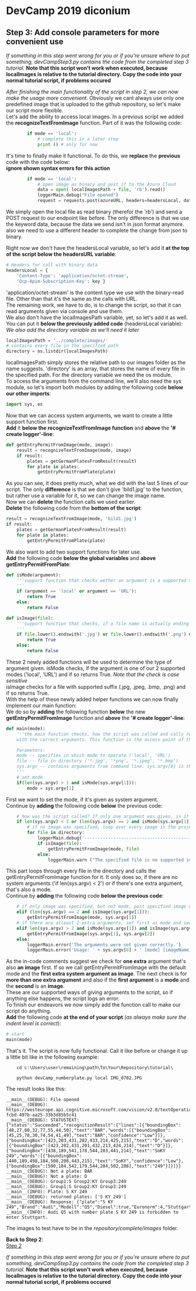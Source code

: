 # DevCamp 2019 diconium

## Step 3: Add console parameters for more convenient use

*If something in this step went wrong for you or if you're unsure where to put something, devCampStep3.py contains the code from the completed step 3 tutorial.*
**Note that this script won't work when executed, because localImages is relative to the tutorial directory. Copy the code into your normal tutorial script, if problems occured**

*After finishing the main functionality of the script in step 2, we can now make the usage more convenient.*
Obviously we cant always use only one predefined image that is uploaded to the github repository, so let's make our script more flexible.  
Let's add the ability to access local images. In a previous script we added the **recognizeTextFromImage** function. Part of it was the following code:  

```python
        if mode == 'local':
            # complete this in a later step
            print () # only for now
```

It's time to finally make it functional. To do this, we **replace** the **previous** code with the code below:  
**ignore shown syntax errors for this action**  

```python
        if mode == 'local':
            # open image as binary and post it to the Azure Cloud
            data = open( localImagesPath + file, 'rb').read()
            loggerMain.debug("File opened")
            request = requests.post(azureURL, headers=headersLocal, data=data, timeout=10)
```

We simply open the local file as read binary (therefor the *'rb'*) and send a POST request to our endpoint like before. The only
difference is that we use the keyword data, because the data we send isn't in json format anymore. also we need to use a different header
to complete the change from json to binary.  

Right now we don't have the headersLocal variable, so let's add it **at the top of the script below the headersURL variable**:  

```python
# Headers for call with binary data
headersLocal = {
    'Content-Type': 'application/octet-stream',
    'Ocp-Apim-Subscription-Key': key }
```

'application/octet-stream' is the content type we use with the binary-read file. Other than that it's the same as the calls with URL.  
The remaining work, we have to do, is to change the script, so that it can read arguments given via console and use them.  
We also don't have the localImagesPath variable, yet, so let's add it as well. You can put it **below the previously added code** (headersLocal variable):
*We also add the directory variable as we'll need it later*  

```python
localImagesPath = '../complete/images/'
# contains every file in the specified path
directory = os.listdir(localImagesPath)
```

localImagesPath simply stores the relative path to our images folder as the name suggests. 'directory' is an array, that stores the name of every file in the specified path.
For the directory variable we need the os module.  
To access the arguments from the command line, we'll also need the sys module, so let's import both modules by adding the following code **below our other imports**:  

```python
import sys, os
```

Now that we can access system arguments, we want to create a little support function first.  
**Add** it **below the recognizeTextFromImage function** and **above** the **'# create logger'-line**:  

```python
def getEntryPermitFromImage(mode, image):
    result = recognizeTextFromImage(mode, image)
    if result:
        plates = getGermanPlatesFromResult(result)
        for plate in plates:
            getEntryPermitFromPlate(plate)
```

As you can see, it does pretty much, what we did with the last 5 lines of our script. The only **difference** is that we don't give 'bild1.jpg' to the function,
but rather use a variable for it, so we can change the image name.  
Now we can **delete** the function calls we used earlier.  
**Delete** the following code from the **bottom of the script**:  

```python
result = recognizeTextFromImage(mode, 'bild1.jpg')
if result:
    plates = getGermanPlatesFromResult(result)
    for plate in plates:
        getEntryPermitFromPlate(plate)
```

We also want to add two support functions for later use.  
**Add** the following code **below the global variables** and **above getEntryPermitFromPlate**:  

```python
def isMode(argument):
    '''support function that checks wether an argument is a supported mode.
    '''
    if (argument == 'local' or argument == 'URL'):
        return True
    else:
        return False

def isImage(file):
    '''support function that checks, if a file name is actually ending with an image extension.
    '''
    if file.lower().endswith('.jpg') or file.lower().endswith('.png') or file.lower().endswith('.jpeg') or file.lower().endswith('.bmp'):
        return True
    else:
        return False
```

These 2 newly added functions will be used to determine the type of argument given. isMode checks, if the argument is one of our 2 supported modes ('local', 'URL') and if so returns True.
*Note that the check is case sensitive*  
isImage checks for a file with supported suffix (.jpg, .jpeg, .bmp, .png) and if so returns True.  
With the help of these newly added helper functions we can now finally implement our main function:  
We do so by **adding** the following function **below** the new **getEntryPermitFromImage** function and **above** the **'# create logger'-line**:  

```python
def main(mode):
    '''the main function checks, how the script was called and calls recognizeTextFromImage()
    with the correct arguments. This function is the access point of the script.

    Parameters:
    mode -- specifies in which mode to operate ('local', 'URL')
    file -- file in directory ('*.jpg', '*png', '*.jpeg', '*.bmp')
    sys.argv -- contains arguments from command line. sys.argv[0] is the name of the script.
    '''
    # set mode
    if(len(sys.argv) > 1 and isMode(sys.argv[1])):
        mode = sys.argv[1]
```

First we want to set the mode, if it's given as system argument.  
Continue by **adding** the following code **below** the previous code:  

```python
    # how was the script called? If only one argument was given, is it mode or imagename?
    if len(sys.argv) < 2 or (len(sys.argv) == 2 and isMode(sys.argv[1])):
        # if no image was specified, loop over every image in the project folder (localImagesPath)
        for file in directory:
            loggerMain.debug('------------------------------------------------------------')
            if isImage(file):
                getEntryPermitFromImage(mode, file)
            else:
                loggerMain.warn ("The specified file is no supported image. Please use .jpg, .png, .jpeg or .bmp files")
```

This part loops through every file in the directory and calls the getEntryPermitFromImage function for it.
It only does so, if there are no system arguments ('if len(sys.argv) < 2') or if there's one extra argument, that's also a mode.  
Continue by **adding** the following code **below the previous code**:  

```python
    # if only image was specified, but not mode, post specified image with default mode
    elif (len(sys.argv) == 2 and isImage(sys.argv[1])):
        getEntryPermitFromImage(mode, sys.argv[1])
    # if there are atleast 2 extra arguments, set first as mode and second as image
    elif len(sys.argv) > 2 and isMode(sys.argv[1]) and isImage(sys.argv[2]):
        getEntryPermitFromImage(sys.argv[1], sys.argv[2])
    else:
        loggerMain.error('The arguments were not given correctly.')
        loggerMain.error('Usage: ' + sys.argv[0] + ' [mode] [imageName] , where mode is [local,URL] and imageName a name from imagePath')
```

As the in-code comments suggest we check for **one extra** argument that's also **an image** first. If so we call getEntryPermitFromImage with the default mode and
the **first extra system argument as image**. The next check is for **more than one extra argument** and also if the **first argument** is a **mode** and the **second** is an **image**.  
These are our supported ways of giving arguments to the script, so if anything else happens, the script logs an error.  
To finish our endeavors we now simply add the function call to make our script do anything.  
**Add** the following code **at the end of your script** (*as always make sure the indent level is correct*):  

```python
# start
main(mode)
```

That's it. The script is now fully functional. Call it like before or change it up a little bit like in the following example:  

```
    cd c:\Users\user\remaining\path\To\Your\Repository\tutorial\

    python devCamp_numberplate.py local IMG_0702.JPG
```

The result looks like this:  

```
__main__(DEBUG): File opened
__main__(DEBUG): https://westeurope.api.cognitive.microsoft.com/vision/v2.0/textOperations/4818cc0d-fcbd-497b-aa25-33b3d85b5c41
__main__(DEBUG): STATUSTEXT: {"status":"Succeeded","recognitionResult":{"lines":[{"boundingBox":[48,27,80,32,77,55,44,50],"text":"BAR","words":[{"boundingBox":[45,25,78,30,74,54,41,49],"text":"BAR","confidence":"Low"}]},{"boundingBox":[423,203,431,202,433,214,425,215],"text":"D","words":[{"boundingBox":[423,202,431,201,432,213,424,214],"text":"D"}]},{"boundingBox":[438,189,541,178,544,203,441,214],"text":"SoKY 249","words":[{"boundingBox":[440,189,498,184,500,208,443,215],"text":"SoKY","confidence":"Low"},{"boundingBox":[500,184,542,179,544,204,502,208],"text":"249"}]}]}}
__main__(DEBUG): Not a plate: BAR
__main__(DEBUG): Not a plate: D
__main__(DEBUG): Group1:S Group2:KY Group3:249
__main__(DEBUG): Group1:S Group2:KY Group3:249
__main__(INFO): Plate: S KY 249
__main__(DEBUG): returned plates: ['S KY 249']
__main__(DEBUG): Response: {"plate":"S KY 249","Brand":"Audi","Modell":"Q5","Diesel":true,"Euronorm":4,"StuttgartEntry":false,"DatabaseLookup":false}
__main__(INFO): Audi Q5 with number plate S KY 249 is forbidden to enter Stuttgart.
```

The images to test have to be in the *repository/complete/images* folder.

**Back to Step 2**:  
[Step 2](https://github.com/volkerhielscher/netnei/blob/master/tutorial/step_2/)

*If something in this step went wrong for you or if you're unsure where to put something, devCampStep3.py contains the code from the completed step 3 tutorial.*
**Note that this script won't work when executed, because localImages is relative to the tutorial directory. Copy the code into your normal tutorial script, if problems occured**